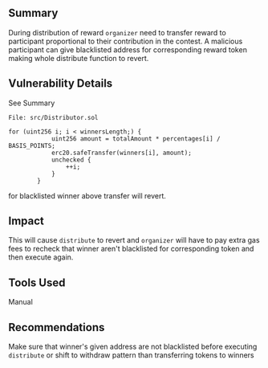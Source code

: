 ## Summary

During distribution of reward `organizer` need to transfer reward to participant proportional to their contribution in the contest. A malicious participant can give blacklisted address for corresponding reward token making whole distribute function to revert.

## Vulnerability Details

See Summary
```solidity
File: src/Distributor.sol

for (uint256 i; i < winnersLength;) {
            uint256 amount = totalAmount * percentages[i] / BASIS_POINTS;
            erc20.safeTransfer(winners[i], amount);
            unchecked {
                ++i;
            }
        }
```
for blacklisted winner above transfer will revert.
## Impact

This will cause `distribute` to revert and `organizer` will have to pay extra gas fees to recheck that winner aren't blacklisted for corresponding token and then execute again.

## Tools Used

Manual

## Recommendations

Make sure that winner's given address are not blacklisted before executing `distribute` or shift to withdraw pattern than transferring tokens to winners